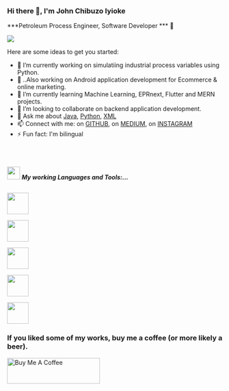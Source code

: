 ### Hi there 👋, I'm John Chibuzo Iyioke
***Petroleum Process Engineer, Software Developer *** 🚀

<p align="left">
<img src="https://github-readme-stats.vercel.app/api?username=coder-chibuzo&show_icons=true&theme=dark&count_private=true&include_all_commits=true&custom_title=John Chibuzo Iyioke's Stats">
</p>



Here are some ideas to get you started:

- 🔭 I’m currently working on simulatiing industrial process variables using Python.
- 🔭 ..Also working on Android application development for Ecommerce & online marketing.
- 🌱 I’m currently learning Machine Learning, EPRnext, Flutter and MERN projects.
- 👯 I’m looking to collaborate on backend application development.
- 💬 Ask me about [Java](https://www.java.com/en/), [Python](https://kotlinlang.org/), [XML](https://en.wikipedia.org/wiki/XML)
- 📫 Connect with me: on  [GITHUB](https://github.com/coder-chibuzo),   on   [MEDIUM](https://medium.com/@johnchibuzoiyioke), on  [INSTAGRAM](https://www.instagram.com/john_chibuzo_iyioke/)
- ⚡ Fun fact: I'm bilingual

</div>
<br/><br/>


<img src="https://media.giphy.com/media/iY8CRBdQXODJSCERIr/giphy.gif" width="30px">&nbsp;***My working Languages and Tools:...***
<p align="left">
  

  <code> <img height="50" src="https://www.vectorlogo.zone/logos/java/java-ar21.svg"> </code>
  <code> <img height="50" src="https://www.vectorlogo.zone/logos/python/python-horizontal.svg"> </code>
  <code> <img height="50" src="https://www.vectorlogo.zone/logos/kotlin/kotlin-ar21.svg"> </code>
  <code> <img height="50" src="https://www.vectorlogo.zone/logos/w3c_xml/w3c_xml-ar21.svg"> </code>
  <code> <img height="50" src="https://www.vectorlogo.zone/logos/mysql/mysql-ar21.svg"> </code>
  
</p>  


### If you liked some of my works, buy me a coffee (or more likely a beer).

<a href="https://www.buymeacoffee.com/johniyioke" target="_blank"><img src="https://cdn.buymeacoffee.com/buttons/v2/default-yellow.png" alt="Buy Me A Coffee" style="height: 60px !important;width: 217px !important;" ></a>

<br/><br/>
